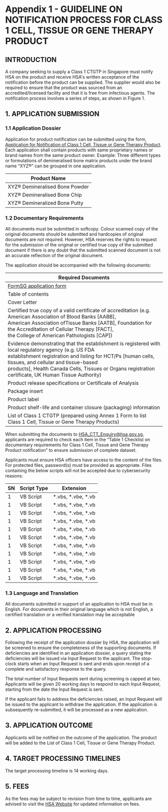 # Appendix 1 - GUIDELINE ON NOTIFICATION PROCESS FOR CLASS 1 CELL, TISSUE OR GENE THERAPY PRODUCT

## INTRODUCTION

A company seeking to supply a Class 1 CTGTP in Singapore must notify HSA on the product and receive HSA's written acceptance of the notification before the product can be supplied. The supplier would also be required to ensure that the product was sourced from an accredited/licensed facility and that it is free from infectious agents. The notification process involves a series of steps, as shown in Figure 1.


## 1. APPLICATION SUBMISSION

### 1.1 Application Dossier
Application for product notification can be submitted using the form, [Application for Notification of Class 1 Cell, Tissue or Gene Therapy Product](https://form.gov.sg/5c6bc58a3b874800176251b5). Each application shall contain products with same proprietary names or brand names from the same product owner. Example: Three different types or formulations of demineralised bone matrix products under the brand name “XYZ®” can be grouped in one application.

| Product Name                   |
| -------------------------------|
| XYZ® Demineralised Bone Powder |
| XYZ® Demineralised Bone Chip   |
| XYZ® Demineralized Bone Putty  |

### 1.2 Documentary Requirements

All documents must be submitted in softcopy. Colour scanned copy of the original documents should be submitted and hardcopies of original documents are not required. However, HSA reserves the rights to request for the submission of the original or certified true copy of the submitted document if there is any doubt that the submitted scanned document is not an accurate reflection of the original document.

The application should be accompanied with the following documents:

| Required Documents                            |
| ----------------------------------------------|
| [FormSG application form](https://form.gov.sg/5c6bc58a3b874800176251b5)|
| Table of contents                             |
| Cover Letter                                  |
| Certified true copy of a valid certificate of accreditation (e.g. American Association of Blood Banks [AABB], <br> American Association ofTissue Banks [AATB], Foundation for the Accreditation of Cellular Therapy [FACT], <br> the College of American Pathologists [CAP])     |
| Evidence demonstrating that the establishment is registered with local regulatory agency (e.g. US FDA <br> establishment registration and listing for HCT/Ps [human cells, tissues, and cellular and tissue-based <br> products], Health Canada Cells, Tissues or Organs registration certificate, UK Human Tissue Authority)  |
| Product release specifications or Certificate of Analysis |
| Package insert                   |
| Product label                     |
| Product shelf-life and container closure (packaging) information                    |
| List of Class 1 CTGTP (prepared using Annex 1 Form to list Class 1 Cell, Tissue or Gene Therapy Products)                   |

When submitting the documents to [HSA_CTT_Enquiry@hsa.gov.sg](mailto:HSA_CTT_Enquiry@hsa.gov.sg), applicants are required to check each item in the “Table 1 Checklist on documentary requirements for Class 1 Cell, Tissue and Gene Therapy Product notification” to ensure submission of complete dataset.

Applicants must ensure HSA officers have access to the content of the files. For protected files, password(s) must be provided as appropriate. Files containing the below scripts will not be accepted due to cybersecurity reasons:

|SN | Script Type        | Extension                              |
|---|--------------------|----------------------------------------|
| 1 | VB Script          | *.vbs, *.vbe, *.vb                     |
| 1 | VB Script          | *.vbs, *.vbe, *.vb                     |
| 1 | VB Script          | *.vbs, *.vbe, *.vb                     |
| 1 | VB Script          | *.vbs, *.vbe, *.vb                     |
| 1 | VB Script          | *.vbs, *.vbe, *.vb                     |
| 1 | VB Script          | *.vbs, *.vbe, *.vb                     |
| 1 | VB Script          | *.vbs, *.vbe, *.vb                     |
| 1 | VB Script          | *.vbs, *.vbe, *.vb                     |
| 1 | VB Script          | *.vbs, *.vbe, *.vb                     |
| 1 | VB Script          | *.vbs, *.vbe, *.vb                     |
| 1 | VB Script          | *.vbs, *.vbe, *.vb                     |


### 1.3 Language and Translation

All documents submitted in support of an application to HSA must be in English. For documents in their original language which is not English, a certified translation or a verified translation may be acceptable


## 2. APPLICATION PROCESSING

Following the receipt of the application dossier by HSA, the application will be screened to ensure the completeness of the supporting documents. If deficiencies are identified in an application dossier, a query stating the deficiencies will be issued via Input Request to the applicant. The stop-clock starts when an Input Request is sent and ends upon receipt of a complete and satisfactory response to the query.

The total number of Input Requests sent during screening is capped at two. Applicants will be given 20 working days to respond to each Input Request, starting from the date the Input Request is sent.

If the applicant fails to address the deficiencies raised, an Input Request will be issued to the applicant to withdraw the application. If the application is subsequently re-submitted, it will be processed as a new application.


## 3. APPLICATION OUTCOME

Applicants will be notified on the outcome of the application. The product will be added to the List of Class 1 Cell, Tissue or Gene Therapy Product.


## 4. TARGET PROCESSING TIMELINES

The target processing timeline is 14 working days.


## 5. FEES

As the fees may be subject to revision from time to time, applicants are advised to visit the [HSA Website](https://www.hsa.gov.sg/ctgtp/fees-and-turnaround-time) for updated information on fees.